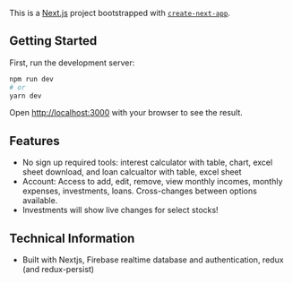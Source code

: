 This is a [Next.js](https://nextjs.org/) project bootstrapped with [`create-next-app`](https://github.com/vercel/next.js/tree/canary/packages/create-next-app).

## Getting Started

First, run the development server:

```bash
npm run dev
# or
yarn dev
```

Open [http://localhost:3000](http://localhost:3000) with your browser to see the result.

## Features

- No sign up required tools: interest calculator with table, chart, excel sheet download, and loan calcualtor with table, excel sheet
- Account: Access to add, edit, remove, view monthly incomes, monthly expenses, investments, loans. Cross-changes between options available. 
- Investments will show live changes for select stocks!

## Technical Information

- Built with Nextjs, Firebase realtime database and authentication, redux (and redux-persist)
